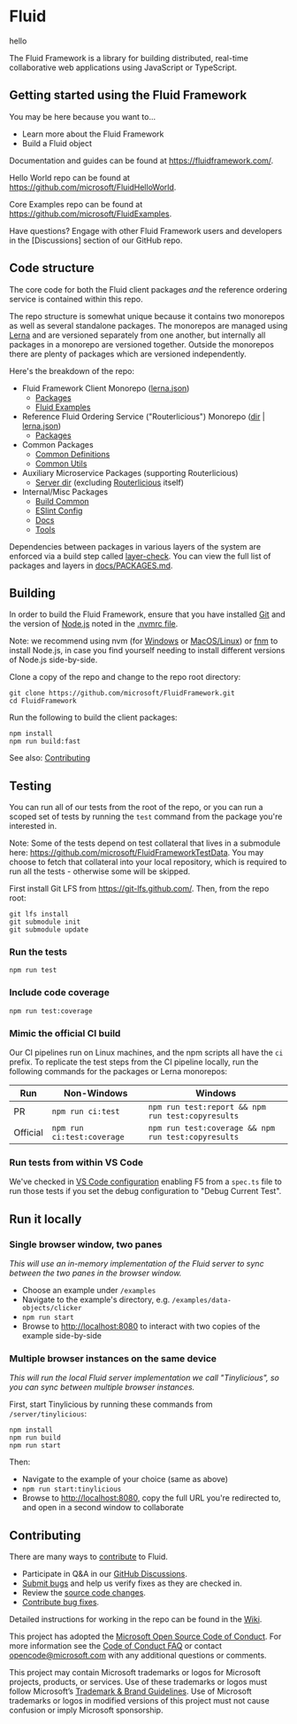 # Fluid

hello

The Fluid Framework is a library for building distributed, real-time collaborative web
applications using JavaScript or TypeScript.

## Getting started using the Fluid Framework

You may be here because you want to...

* Learn more about the Fluid Framework
* Build a Fluid object

Documentation and guides can be found at <https://fluidframework.com/>.

Hello World repo can be found at <https://github.com/microsoft/FluidHelloWorld>.

Core Examples repo can be found at <https://github.com/microsoft/FluidExamples>.

Have questions? Engage with other Fluid Framework users and developers in the [Discussions] section of our GitHub repo.

## Code structure

The core code for both the Fluid client packages _and_ the reference ordering service is contained within this repo.

The repo structure is somewhat unique because it contains two monorepos as well as several standalone packages. The
monorepos are managed using [Lerna](https://lerna.js.org/) and are versioned separately from one another, but internally
all packages in a monorepo are versioned together. Outside the monorepos there are plenty of packages which are
versioned independently.

Here's the breakdown of the repo:

* Fluid Framework Client Monorepo ([lerna.json](./lerna.json))
  * [Packages](./packages)
  * [Fluid Examples](./examples)
* Reference Fluid Ordering Service ("Routerlicious") Monorepo ([dir](./server/routerlicious) | [lerna.json](server/routerlicious/lerna.json))
  * [Packages](./server/routerlicious/packages)
* Common Packages
  * [Common Definitions](./common/lib/common-definitions)
  * [Common Utils](./common/lib/common-utils)
* Auxiliary Microservice Packages (supporting Routerlicious)
  * [Server dir](./server) (excluding [Routerlicious](./server/routerlicious) itself)
* Internal/Misc Packages
  * [Build Common](./common/build/build-common)
  * [ESlint Config](./common/build/eslint-config-fluid)
  * [Docs](./docs)
  * [Tools](./tools)

Dependencies between packages in various layers of the system are enforced via a build step called
[layer-check](./tools/build-tools/src/layerCheck). You can view the full list of packages and layers in
[docs/PACKAGES.md](./docs/PACKAGES.md).

## Building
In order to build the Fluid Framework, ensure that you have installed [Git](https://git-scm.com/downloads) and the version of
[Node.js](https://nodejs.org/) noted in the [.nvmrc file](https://raw.githubusercontent.com/microsoft/FluidFramework/main/.nvmrc).

Note: we recommend using nvm (for [Windows](https://github.com/coreybutler/nvm-windows) or
[MacOS/Linux](https://github.com/nvm-sh/nvm)) or [fnm](https://github.com/Schniz/fnm) to install Node.js, in case you find yourself needing to install different
versions of Node.js side-by-side.

Clone a copy of the repo and change to the repo root directory:

```shell
git clone https://github.com/microsoft/FluidFramework.git
cd FluidFramework
```

Run the following to build the client packages:

```shell
npm install
npm run build:fast
```

See also: [Contributing](#Contributing)

## Testing

You can run all of our tests from the root of the repo, or you can run a scoped set of tests by running the `test`
command from the package you're interested in.

Note: Some of the tests depend on test collateral that lives in a submodule here:
<https://github.com/microsoft/FluidFrameworkTestData>.  You may choose to fetch that collateral into your local
repository, which is required to run all the tests - otherwise some will be skipped.

First install Git LFS from <https://git-lfs.github.com/>. Then, from the repo root:

```shell
git lfs install
git submodule init
git submodule update
```

### Run the tests

```shell
npm run test
```

### Include code coverage

```shell
npm run test:coverage
```

### Mimic the official CI build

Our CI pipelines run on Linux machines, and the npm scripts all have the `ci` prefix.
To replicate the test steps from the CI pipeline locally, run the following commands for the packages or Lerna monorepos:

Run      | Non-Windows                | Windows                                               |
---------|----------------------------|-------------------------------------------------------|
PR       | `npm run ci:test`          | `npm run test:report && npm run test:copyresults`     |
Official | `npm run ci:test:coverage` | `npm run test:coverage && npm run test:copyresults`   |

### Run tests from within VS Code

We've checked in [VS Code configuration](https://github.com/microsoft/FluidFramework/blob/main/.vscode/launch.json)
enabling F5 from a `spec.ts` file to run those tests if you set the debug configuration to "Debug Current Test".

## Run it locally

### Single browser window, two panes

_This will use an in-memory implementation of the Fluid server to sync between the two panes in the browser window._

* Choose an example under `/examples`
* Navigate to the example's directory, e.g. `/examples/data-objects/clicker`
* `npm run start`
* Browse to <http://localhost:8080> to interact with two copies of the example side-by-side

### Multiple browser instances on the same device

_This will run the local Fluid server implementation we call "Tinylicious", so you can sync between multiple browser
instances._

First, start Tinylicious by running these commands from `/server/tinylicious`:

```shell
npm install
npm run build
npm run start
```

Then:

* Navigate to the example of your choice (same as above)
* `npm run start:tinylicious`
* Browse to <http://localhost:8080,> copy the full URL you're redirected to, and open in a second window to collaborate

## Contributing

There are many ways to [contribute](https://github.com/microsoft/FluidFramework/blob/main/CONTRIBUTING.md) to Fluid.

* Participate in Q&A in our [GitHub Discussions](https://github.com/microsoft/FluidFramework/discussions).
* [Submit bugs](https://github.com/microsoft/FluidFramework/issues) and help us verify fixes as they are checked in.
* Review the [source code changes](https://github.com/microsoft/FluidFramework/pulls).
* [Contribute bug fixes](https://github.com/microsoft/FluidFramework/blob/main/CONTRIBUTING.md).

Detailed instructions for working in the repo can be found in the
[Wiki](https://github.com/microsoft/FluidFramework/wiki).

This project has adopted the [Microsoft Open Source Code of Conduct](https://opensource.microsoft.com/codeofconduct/).
For more information see the [Code of Conduct FAQ](https://opensource.microsoft.com/codeofconduct/faq/) or contact
[opencode@microsoft.com](mailto:opencode@microsoft.com) with any additional questions or comments.

This project may contain Microsoft trademarks or logos for Microsoft projects, products, or services. Use of these
trademarks or logos must follow Microsoft’s [Trademark & Brand Guidelines](https://www.microsoft.com/trademarks). Use of
Microsoft trademarks or logos in modified versions of this project must not cause confusion or imply Microsoft
sponsorship.
